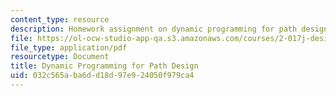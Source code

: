 ```yaml
---
content_type: resource
description: Homework assignment on dynamic programming for path design.
file: https://ol-ocw-studio-app-qa.s3.amazonaws.com/courses/2-017j-design-of-electromechanical-robotic-systems-fall-2009/032c565aba6dd18d97e924050f979ca4_MIT2_017JF09_p30.pdf
file_type: application/pdf
resourcetype: Document
title: Dynamic Programming for Path Design
uid: 032c565a-ba6d-d18d-97e9-24050f979ca4
---
```


